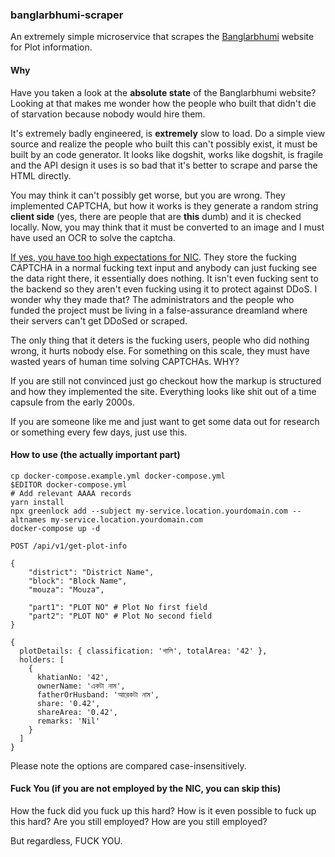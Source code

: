 ### banglarbhumi-scraper

An extremely simple microservice that scrapes the [Banglarbhumi](https://banglarbhumi.gov.in) website for Plot information.

#### Why

Have you taken a look at the **absolute state** of the Banglarbhumi website? Looking at that makes me wonder how the people who built that didn't die of starvation because nobody would hire them.

It's extremely badly engineered, is **extremely** slow to load. Do a simple view source and realize the people who built this can't possibly exist, it must be built by an code generator.
It looks like dogshit, works like dogshit, is fragile and the API design it uses is so bad that it's better to scrape and parse the HTML directly. 

You may think it can't possibly get worse, but you are wrong. They implemented CAPTCHA, but how it works is they generate a random string **client side** (yes, there are people that are **this** dumb) and it is checked locally. Now, you may think that it must be converted to an image and I must have used an OCR to solve the captcha.

[If yes, you have too high expectations for NIC](https://github.com/mmjee/banglarbhumi-scraper/blob/005f0818ef2d9ffbcd9d8e7f9848075630f8a67c/bbs/getPlotInfo.js#L83). They store the fucking CAPTCHA in a normal fucking text input and anybody can just fucking see the data right there, it essentially does nothing. It isn't even fucking sent to the backend so they aren't even fucking using it to protect against DDoS. I wonder why they made that? The administrators and the people who funded the project must be living in a false-assurance dreamland where their servers can't get DDoSed or scraped.

The only thing that it deters is the fucking users, people who did nothing wrong, it hurts nobody else. For something on this scale, they must have wasted years of human time solving CAPTCHAs. WHY?

If you are still not convinced just go checkout how the markup is structured and how they implemented the site. Everything looks like shit out of a time capsule from the early 2000s.

If you are someone like me and just want to get some data out for research or something every few days, just use this.

#### How to use (the actually important part)

```shell
cp docker-compose.example.yml docker-compose.yml
$EDITOR docker-compose.yml
# Add relevant AAAA records
yarn install
npx greenlock add --subject my-service.location.yourdomain.com --altnames my-service.location.yourdomain.com
docker-compose up -d
```

```text
POST /api/v1/get-plot-info

{
    "district": "District Name",
    "block": "Block Name",
    "mouza": "Mouza",

    "part1": "PLOT NO" # Plot No first field
    "part2": "PLOT NO" # Plot No second field
}
```

```json5
{
  plotDetails: { classification: 'শালি', totalArea: '42' },
  holders: [
    {
      khatianNo: '42',
      ownerName: 'একটা নাম',
      fatherOrHusband: 'আরেকটা নাম',
      share: '0.42',
      shareArea: '0.42',
      remarks: 'Nil'
    }
  ]
}
```

Please note the options are compared case-insensitively.

#### Fuck You (if you are not employed by the NIC, you can skip this)

How the fuck did you fuck up this hard? How is it even possible to fuck up this hard? Are you still employed? How are you still employed?

But regardless, FUCK YOU.

